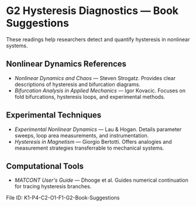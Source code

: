 # G2 Hysteresis Diagnostics — Book Suggestions

These readings help researchers detect and quantify hysteresis in nonlinear systems.

## Nonlinear Dynamics References
- *Nonlinear Dynamics and Chaos* — Steven Strogatz. Provides clear descriptions of hysteresis and bifurcation diagrams.
- *Bifurcation Analysis in Applied Mechanics* — Igor Kovacic. Focuses on fold bifurcations, hysteresis loops, and experimental methods.

## Experimental Techniques
- *Experimental Nonlinear Dynamics* — Lau & Hogan. Details parameter sweeps, loop area measurements, and instrumentation.
- *Hysteresis in Magnetism* — Giorgio Bertotti. Offers analogies and measurement strategies transferrable to mechanical systems.

## Computational Tools
- *MATCONT User's Guide* — Dhooge et al. Guides numerical continuation for tracing hysteresis branches.

File ID: K1-P4-C2-O1-F1-G2-Book-Suggestions
